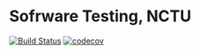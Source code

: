# Sofrware Testing, NCTU
[![Build Status](https://travis-ci.com/a0919610611/software-test.svg?token=rpQZqksonSbxa8x8snzX&branch=master)](https://travis-ci.com/a0919610611/software-test)
[![codecov](https://codecov.io/gh/a0919610611/software-test/branch/master/graph/badge.svg?token=ypIF7Cbqnf)](https://codecov.io/gh/a0919610611/software-test)
